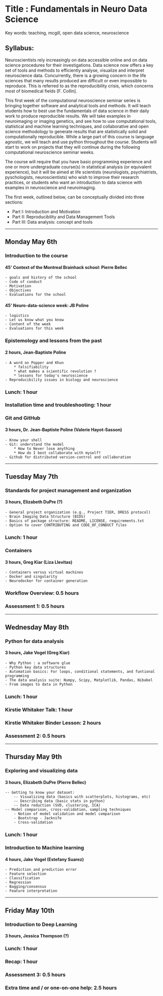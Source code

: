 
Title : Fundamentals in Neuro Data Science
===========================================

Key words: teaching, mcgill, open data science, neuroscience

Syllabus:
-----------

Neuroscientists rely increasingly on data accessible online and on data science
procedures for their investigations. Data science now offers a key set of
tools and methods to efficiently analyse, visualize and interpret neuroscience
data. Concurrently, there is a growing concern in the life sciences that many
results produced are difficult or even impossible to reproduce. This is
referred to as the reproducibility crisis, which concerns most of biomedical
fields [F. Collin].

This first week of the computational neuroscience seminar series is bringing
together software and analytical tools and methods.  It will teach students how
to best use the fundamentals of data science in their daily work to produce
reproducible results. We will take examples in neuroimaging or imaging
genetics, and see how to use computational tools, statistical and machine
learning techniques, and collaborative and open science methodology to generate
results that are statistically solid and computationally reproducible. While a
large part of this course is language agnostic, we will teach and use python
throughout the course. Students will start to work on projects that they will
continue during the following  computational neuroscience seminar weeks.

The course will require that you have basic programming experience and one or more
undergraduate course(s) in statistical analysis (or equivalent experience),
but it will be aimed at life scientists
(neurologists, psychiatrists, pyschologists, neuroscientists) who wish to
improve their research practices, or students who want an introduction to
data science with examples in neuroscience and neuroimaging.

The first week, outlined below, can be conceptually divided into three sections:

- Part I: Introduction and Motivation  
- Part II: Reproducibility and Data Management Tools  
- Part III: Data analysis: concept and tools  

---

## Monday May 6th

### Introduction to the course
#### 45' Context of the Montreal Brainhack school: Pierre Bellec
	- goals and history of the school
	- Code of conduct
	- Motivation
	- Objectives
	- Evaluations for the school

#### 45' Neuro-data-science week: JB Poline 
	- logistics
	- Let us know what you know
	- Content of the week 
	- Evaluations for this week

### Epistemology and lessons from the past
#### 2 hours, Jean-Baptiste Poline

	- A word on Popper and Khun
		* falsifiability
		* what makes a scientific revolution ?
		* lessons for today's neuroscience
	- Reproducibility issues in biology and neuroscience

### Lunch: 1 hour

### Installation time and troubleshooting: 1 hour

### Git and GitHub
#### 3 hours, Dr. Jean-Baptiste Poline (Valerie Hayot-Sasson)

	- Know your shell
	- Git: understand the model
		* How to Never lose anything
		* How do I best collaborate with myself?
	- Github for distributed version-control and collaboration

---

## Tuesday May 7th

### Standards for project management and organization
#### 3 hours, Elizabeth DuPre (?)

	- General project organization (e.g., Project TIER, DRESS protocol)
	- Brain Imaging Data Structure (BIDS)
	- Basics of package structure: README, LICENSE, requirements.txt
	- Option to cover CONTRIBUTING and CODE_OF_CONDUCT files

### Lunch: 1 hour

### Containers
#### 3 hours, Greg Kiar (Liza Llevitas)

	- Containers versus virtual machines
	- Docker and singularity
	- Neurodocker for container generation

### Workflow Overview: 0.5 hours

### Assessment 1: 0.5 hours

---

## Wednesday May 8th

### Python for data analysis
#### 3 hours, Jake Vogel (Greg Kiar)

	- Why Python : a software glue
	- Python key data structures
	- Automation basics: For loops, conditional statements, and funtional programming
	- The data analysis suite: Numpy, Scipy, Matplotlib, Pandas, Nibabel
	- From images to data in Python

### Lunch: 1 hour

### Kirstie Whitaker Talk: 1 hour

### Kirstie Whitaker Binder Lesson: 2 hours

### Assessment 2: 0.5 hours

---

## Thursday May 9th

###  Exploring and visualizing data
#### 3 hours, Elizabeth DuPre (Pierre Bellec)

	-- Getting to know your dataset:
		-- Visualizing data (basics with scatterplots, histograms, etc)
		-- Describing data (basic stats in python)
		-- Data reduction (SVD, clustering, ICA)
	-- Model comparison, cross-validation, sampling techniques
		- Notion of model validation and model comparison
		- Bootstrap - Jacknife
		- Cross-validation

### Lunch: 1 hour

### Introduction to Machine learning
#### 4 hours, Jake Vogel (Estefany Suarez)

	- Prediction and prediction error
	- Feature selection
	- Classification
	- Regression
	- Bagging/consensus
	- Feature interpretation

---

## Friday May 10th

### Introduction to Deep Learning
#### 3 hours, Jessica Thompson (?)

### Lunch: 1 hour

### Recap: 1 hour
### Assessment 3: 0.5 hours

### Extra time and / or one-on-one help: 2.5 hours
